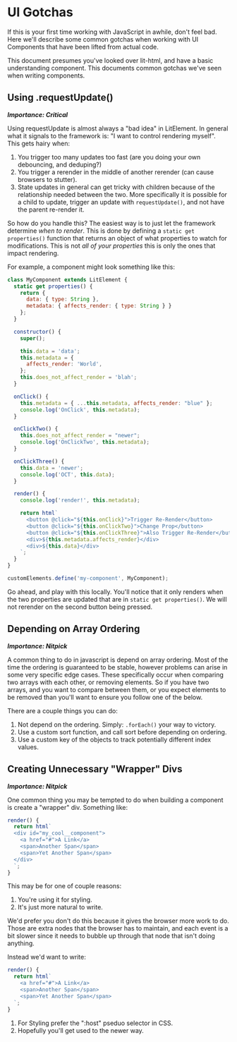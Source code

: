 # UI Gotchas #

If this is your first time working with JavaScript in awhile, don't feel bad.
Here we'll describe some common gotchas when working with UI Components that
have been lifted from actual code.

This document presumes you've looked over lit-html, and have a basic understanding
component. This documents common gotchas we've seen when writing components.

## Using .requestUpdate() ##

***Importance: Critical***

Using requestUpdate is almost always a "bad idea" in LitElement. In general
what it signals to the framework is: "I want to control rendering myself".
This gets hairy when:

  1. You trigger too many updates too fast (are you doing your own debouncing, and deduping?)
  2. You trigger a rerender in the middle of another rerender (can cause browsers to stutter).
  3. State updates in general can get tricky with children because of the relationship needed
     between the two. More specifically it is possible for a child to update, trigger an
     update with `requestUpdate()`, and not have the parent re-render it.

So how do you handle this? The easiest way is to just let the framework
determine _when to render_. This is done by defining a `static get properties()`
function that returns an object of what properties to watch for modifications.
This is not _all of your properties_ this is only the ones that impact rendering.

For example, a component might look something like this:

```javascript
class MyComponent extends LitElement {
  static get properties() {
    return {
      data: { type: String },
      metadata: { affects_render: { type: String } }
    };
  }

  constructor() {
    super();

    this.data = 'data';
    this.metadata = {
      affects_render: 'World',
    };
    this.does_not_affect_render = 'blah';
  }

  onClick() {
    this.metadata = { ...this.metadata, affects_render: "blue" };
    console.log('OnClick', this.metadata);
  }

  onClickTwo() {
    this.does_not_affect_render = "newer";
    console.log('OnClickTwo', this.metadata);
  }

  onClickThree() {
    this.data = 'newer';
    console.log('OCT', this.data);
  }

  render() {
    console.log('render!', this.metadata);

    return html`
      <button @click="${this.onClick}">Trigger Re-Render</button>
      <button @click="${this.onClickTwo}">Change Prop</button>
      <button @click="${this.onClickThree}">Also Trigger Re-Render</button>
      <div>${this.metadata.affects_render}</div>
      <div>${this.data}</div>
    `;
  }
}

customElements.define('my-component', MyComponent);
```

Go ahead, and play with this locally. You'll notice that it only renders when
the two properties are updated that are in `static get properties()`. We will
not rerender on the second button being pressed.

## Depending on Array Ordering ##

***Importance: Nitpick***

A common thing to do in javascript is depend on array ordering. Most of the
time the ordering is guaranteed to be stable, however problems can arise in
some very specific edge cases. These specifically occur when comparing two
arrays with each other, or removing elements. So if you have two arrays,
and you want to compare between them, or you expect elements to be
removed than you'll want to ensure you follow one of the below.

There are a couple things you can do:

  1. Not depend on the ordering. Simply: `.forEach()` your way to victory.
  2. Use a custom sort function, and call sort before depending on ordering.
  3. Use a custom key of the objects to track potentially different index values.

## Creating Unnecessary "Wrapper" Divs ##

***Importance: Nitpick***

One common thing you may be tempted to do when building a component
is create a "wrapper" div. Something like:

```javascript
render() {
  return html`
  <div id="my_cool__component">
    <a href="#">A Link</a>
    <span>Another Span</span>
    <span>Yet Another Span</span>
  </div>
  `;
}
```

This may be for one of couple reasons:

  1. You're using it for styling.
  2. It's just more natural to write.

We'd prefer you don't do this because it gives the browser more work to do.
Those are extra nodes that the browser has to maintain, and each event is a bit
slower since it needs to bubble up through that node that isn't doing anything.

Instead we'd want to write:

```javascript
render() {
  return html`
    <a href="#">A Link</a>
    <span>Another Span</span>
    <span>Yet Another Span</span>
  `;
}
```

  1. For Styling prefer the ":host" pseduo selector in CSS.
  2. Hopefully you'll get used to the newer way.
